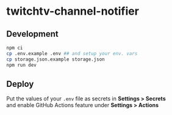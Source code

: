# twitchtv-channel-notifier

## Development

```bash
npm ci
cp .env.example .env ## and setup your env. vars
cp storage.json.example storage.json
npm run dev
```

## Deploy

Put the values of your `.env` file as secrets in **Settings > Secrets**  
and enable GitHub Actions feature under **Settings > Actions**
